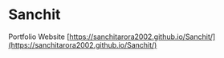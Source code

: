 # Sanchit
Portfolio Website  [https://sanchitarora2002.github.io/Sanchit/](https://sanchitarora2002.github.io/Sanchit/)
